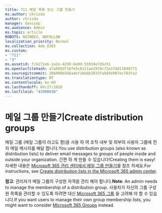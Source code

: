 ```yaml
---
title: 711 메일 목록 또는 그룹 만들기
ms.author: chrisda
author: chrisda
manager: dansimp
ms.audience: Admin
ms.topic: article
ROBOTS: NOINDEX, NOFOLLOW
localization_priority: Normal
ms.collection: Adm_O365
ms.custom:
- "711"
- "3"
ms.assetid: fcb272e6-1a2e-4299-be0d-55934e72bc51
ms.openlocfilehash: a7a895df16fe5c8121ae2919c71e1fdd11898771
ms.sourcegitcommit: 286000b588adef1bbbb28337a9d9e087ec783fa2
ms.translationtype: MT
ms.contentlocale: ko-KR
ms.lasthandoff: 04/27/2020
ms.locfileid: "43908638"
---
```

# <a name="create-distribution-groups"></a><span data-ttu-id="b34f4-102">메일 그룹 만들기</span><span class="sxs-lookup"><span data-stu-id="b34f4-102">Create distribution groups</span></span>

<span data-ttu-id="b34f4-103">메일 그룹 (메일 그룹이 라고도 함)을 사용 하 여 조직 내부 및 외부의 사용자 그룹에 전자 메일 메시지를 배달 합니다.</span><span class="sxs-lookup"><span data-stu-id="b34f4-103">You use distribution groups (also known as distribution lists) to deliver email messages to groups of people inside and outside your organization.</span></span> <span data-ttu-id="b34f4-104">간편 하 게 만들 수 있습니다!</span><span class="sxs-lookup"><span data-stu-id="b34f4-104">Creating them is easy!</span></span> <span data-ttu-id="b34f4-105">자세한 내용은 [Microsoft 365 관리 센터에서 메일 그룹 만들기](https://docs.microsoft.com/office365/admin/setup/create-distribution-lists)를 참조 하세요.</span><span class="sxs-lookup"><span data-stu-id="b34f4-105">For instructions, see [Create distribution lists in the Microsoft 365 admin center](https://docs.microsoft.com/office365/admin/setup/create-distribution-lists).</span></span>

<span data-ttu-id="b34f4-106">**참고**: 관리자가 메일 그룹의 구성원 자격을 관리 해야 합니다.</span><span class="sxs-lookup"><span data-stu-id="b34f4-106">**Note**: An admin needs to manage the membership of a distribution group.</span></span> <span data-ttu-id="b34f4-107">사용자가 자신의 그룹 구성원 목록을 관리할 수 있도록 하려면 대신 [Microsoft 365 그룹](https://support.office.com/article/b565caa1-5c40-40ef-9915-60fdb2d97fa2) 을 고려해 야 할 수 있습니다.</span><span class="sxs-lookup"><span data-stu-id="b34f4-107">If you want users to manage their own group membership lists, you might want to consider [Microsoft 365 Groups](https://support.office.com/article/b565caa1-5c40-40ef-9915-60fdb2d97fa2) instead.</span></span>
